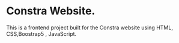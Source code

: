 # Constra Website.
This is a frontend project built for the Constra website using HTML, CSS,Boostrap5 , JavaScript.
